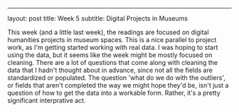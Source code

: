---
layout: post
title: Week 5
subtitle: Digital Projects in Museums


This week (and a little last week), the readings are focused on digital humanities projects in museum spaces. This is a nice parallel to project work, as I'm getting started working with real data. I was hoping to start using the data, but it seems like the week might be mostly focused on cleaning. There are a lot of questions that come along with cleaning the data that I hadn't thought about in advance, since not all the fields are standardized or populated. The question 'what do we do with the outliers', or fields that aren't completed the way we might hope they'd be, isn't just a question of how to get the data into a workable form. Rather, it's a pretty significant interprative act. 
